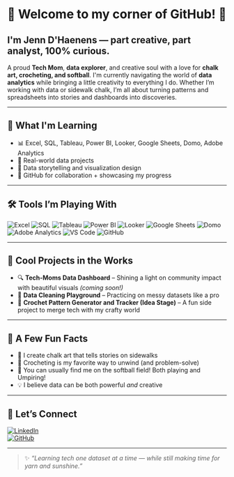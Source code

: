 # 🌸 Welcome to my corner of GitHub! 🌸

## I'm Jenn D'Haenens — part creative, part analyst, 100% curious.  
 
A proud **Tech Mom**, **data explorer**, and creative soul with a love for **chalk art, crocheting, and softball**. 
I'm currently navigating the world of **data analytics** while bringing a little creativity to everything I do. Whether I’m working with data or sidewalk chalk, I’m all about turning patterns and spreadsheets into stories and dashboards into discoveries.

---

## 🧠 What I'm Learning
- 📊 Excel, SQL, Tableau, Power BI, Looker, Google Sheets, Domo, Adobe Analytics
- 🎯 Real-world data projects
- 🧩 Data storytelling and visualization design
- 🚀 GitHub for collaboration + showcasing my progress

---

## 🛠️ Tools I’m Playing With

![Excel](https://img.shields.io/badge/-Excel-217346?style=flat&logo=microsoft-excel&logoColor=white)
![SQL](https://img.shields.io/badge/-SQL-4479A1?style=flat&logo=postgresql&logoColor=white)
![Tableau](https://img.shields.io/badge/-Tableau-E97627?style=flat&logo=tableau&logoColor=white)
![Power BI](https://img.shields.io/badge/-PowerBI-F2C811?style=flat&logo=powerbi&logoColor=black)
![Looker](https://img.shields.io/badge/-Looker-4285F4?style=flat&logo=looker&logoColor=white)
![Google Sheets](https://img.shields.io/badge/-Google%20Sheets-34A853?style=flat&logo=google-sheets&logoColor=white)
![Domo](https://img.shields.io/badge/-Domo-007DB8?style=flat&logo=domo&logoColor=white)
![Adobe Analytics](https://img.shields.io/badge/-Adobe%20Analytics-2A2A2A?style=flat&logo=adobe-analytics&logoColor=white)
![VS Code](https://img.shields.io/badge/-VSCode-007ACC?style=flat&logo=visual-studio-code&logoColor=white)
![GitHub](https://img.shields.io/badge/-GitHub-181717?style=flat&logo=github&logoColor=white)

---

## 📂 Cool Projects in the Works

- 🔍 **Tech-Moms Data Dashboard** – Shining a light on community impact with beautiful visuals *(coming soon!)*
- 🧼 **Data Cleaning Playground** – Practicing on messy datasets like a pro
- 🧶 **Crochet Pattern Generator and Tracker (Idea Stage)** – A fun side project to merge tech with my crafty world

---

## 🌟 A Few Fun Facts

- 🎨 I create chalk art that tells stories on sidewalks
- 🧶 Crocheting is my favorite way to unwind (and problem-solve)
- 🥎 You can usually find me on the softball field!  Both playing and Umpiring!
- 💡 I believe data can be both powerful *and* creative

---

## 🤝 Let’s Connect

[![LinkedIn](https://img.shields.io/badge/-Let’s%20Connect%20on%20LinkedIn-0A66C2?style=flat&logo=linkedin&logoColor=white)](https://www.linkedin.com/in/jenn-dhaenens/)  
[![GitHub](https://img.shields.io/badge/-Visit%20My%20GitHub-181717?style=flat&logo=github&logoColor=white)](https://github.com/skittlesandtulips)

---

> ✨ *“Learning tech one dataset at a time — while still making time for yarn and sunshine.”*
